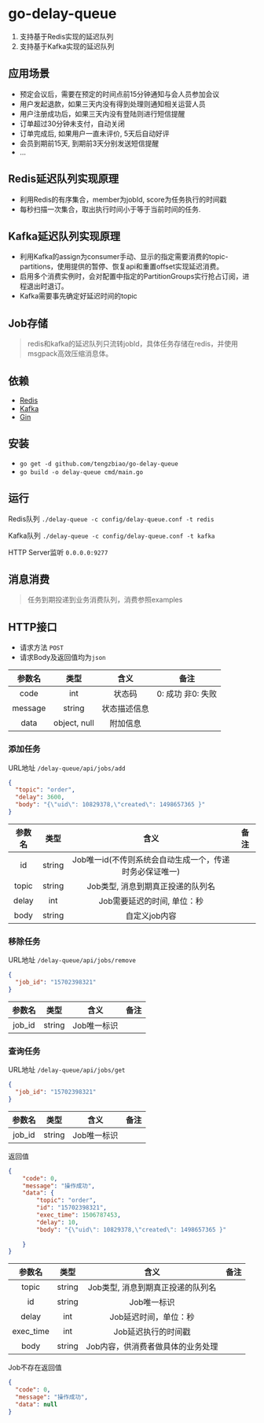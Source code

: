 # go-delay-queue

1. 支持基于Redis实现的延迟队列
2. 支持基于Kafka实现的延迟队列

## 应用场景
* 预定会议后，需要在预定的时间点前15分钟通知与会人员参加会议
* 用户发起退款，如果三天内没有得到处理则通知相关运营人员
* 用户注册成功后，如果三天内没有登陆则进行短信提醒
* 订单超过30分钟未支付，自动关闭
* 订单完成后, 如果用户一直未评价, 5天后自动好评
* 会员到期前15天, 到期前3天分别发送短信提醒
* ...

## Redis延迟队列实现原理
- 利用Redis的有序集合，member为jobId, score为任务执行的时间戳 
- 每秒扫描一次集合，取出执行时间小于等于当前时间的任务.

## Kafka延迟队列实现原理
- 利用Kafka的assign为consumer手动、显示的指定需要消费的topic-partitions，使用提供的暂停、恢复api和重置offset实现延迟消费。
- 启用多个消费实例时，会对配置中指定的PartitionGroups实行抢占订阅，进程退出时退订。
- Kafka需要事先确定好延迟时间的topic

## Job存储
> redis和kafka的延迟队列只流转jobId，具体任务存储在redis，并使用msgpack高效压缩消息体。

## 依赖
* [Redis](github.com/garyburd/redigo/redis)
* [Kafka](https://github.com/confluentinc/confluent-kafka-go)
* [Gin](github.com/gin-gonic/gin)

## 安装
* `go get -d github.com/tengzbiao/go-delay-queue`
* `go build -o delay-queue cmd/main.go`

## 运行
Redis队列
`./delay-queue -c config/delay-queue.conf -t redis`

Kafka队列
`./delay-queue -c config/delay-queue.conf -t kafka`

HTTP Server监听
`0.0.0.0:9277`

## 消息消费
> 任务到期投递到业务消费队列，消费参照examples

## HTTP接口

* 请求方法 `POST`
* 请求Body及返回值均为`json`

|  参数名 |     类型    |     含义     |        备注       |
|:-------:|:-----------:|:------------:|:-----------------:|
|   code  |     int     |    状态码    | 0: 成功 非0: 失败 |
| message |    string   | 状态描述信息 |                   |
|   data  | object, null |   附加信息   |                   |

### 添加任务
URL地址 `/delay-queue/api/jobs/add`
```json
{
  "topic": "order",
  "delay": 3600,
  "body": "{\"uid\": 10829378,\"created\": 1498657365 }"
}
```
|  参数名 |     类型    |     含义     |        备注       |
|:-------:|:-----------:|:------------:|:-----------------:|
|   id  | string     |    Job唯一id(不传则系统会自动生成一个，传递时务必保证唯一)                  |
|   topic  | string     |    Job类型, 消息到期真正投递的队列名                 |                     |
|   delay  | int        |    Job需要延迟的时间, 单位：秒    |                   |
|   body   | string     |    自定义job内容 |                   |


### 移除任务
URL地址 `/delay-queue/api/jobs/remove`

```json
{
  "job_id": "15702398321"
}
```

|  参数名 |     类型    |     含义     |        备注       |
|:-------:|:-----------:|:------------:|:-----------------:|
|   job_id  | string     |    Job唯一标识    |                     |


### 查询任务
URL地址 `/delay-queue/api/jobs/get`

```json
{
  "job_id": "15702398321"
}
```

|  参数名 |     类型    |     含义     |        备注       |
|:-------:|:-----------:|:------------:|:-----------------:|
|   job_id  | string     |    Job唯一标识       |            |


返回值
```json
{
    "code": 0,
    "message": "操作成功",
    "data": {
        "topic": "order",
        "id": "15702398321",
        "exec_time": 1506787453,
        "delay": 10,
        "body": "{\"uid\": 10829378,\"created\": 1498657365 }"
    
    }
}
```

|  参数名 |     类型    |     含义     |        备注       |
|:-------:|:-----------:|:------------:|:-----------------:|
|   topic  | string     |    Job类型, 消息到期真正投递的队列名               |                     |
|   id     | string     |    Job唯一标识           |                   |
|   delay  | int        |    Job延迟时间，单位：秒    |                   |
|   exec_time | int     |    Job延迟执行的时间戳    |                   |
|   body   | string     |    Job内容，供消费者做具体的业务处理 |


Job不存在返回值
```json
{
  "code": 0,
  "message": "操作成功",
  "data": null
}
```
  